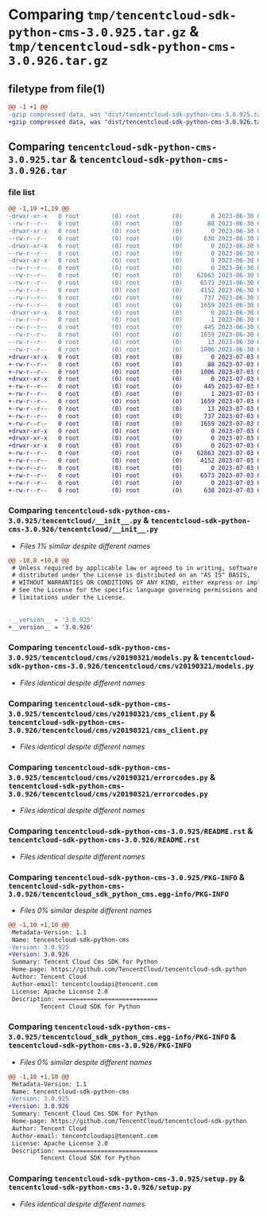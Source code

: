 # Comparing `tmp/tencentcloud-sdk-python-cms-3.0.925.tar.gz` & `tmp/tencentcloud-sdk-python-cms-3.0.926.tar.gz`

## filetype from file(1)

```diff
@@ -1 +1 @@
-gzip compressed data, was "dist/tencentcloud-sdk-python-cms-3.0.925.tar", last modified: Fri Jun 30 02:04:19 2023, max compression
+gzip compressed data, was "dist/tencentcloud-sdk-python-cms-3.0.926.tar", last modified: Mon Jul  3 00:23:06 2023, max compression
```

## Comparing `tencentcloud-sdk-python-cms-3.0.925.tar` & `tencentcloud-sdk-python-cms-3.0.926.tar`

### file list

```diff
@@ -1,19 +1,19 @@
-drwxr-xr-x   0 root         (0) root         (0)        0 2023-06-30 02:04:19.000000 tencentcloud-sdk-python-cms-3.0.925/
--rw-r--r--   0 root         (0) root         (0)       88 2023-06-30 02:04:19.000000 tencentcloud-sdk-python-cms-3.0.925/setup.cfg
-drwxr-xr-x   0 root         (0) root         (0)        0 2023-06-30 02:04:19.000000 tencentcloud-sdk-python-cms-3.0.925/tencentcloud/
--rw-r--r--   0 root         (0) root         (0)      630 2023-06-30 02:04:19.000000 tencentcloud-sdk-python-cms-3.0.925/tencentcloud/__init__.py
-drwxr-xr-x   0 root         (0) root         (0)        0 2023-06-30 02:04:19.000000 tencentcloud-sdk-python-cms-3.0.925/tencentcloud/cms/
--rw-r--r--   0 root         (0) root         (0)        0 2023-06-30 02:04:19.000000 tencentcloud-sdk-python-cms-3.0.925/tencentcloud/cms/__init__.py
-drwxr-xr-x   0 root         (0) root         (0)        0 2023-06-30 02:04:19.000000 tencentcloud-sdk-python-cms-3.0.925/tencentcloud/cms/v20190321/
--rw-r--r--   0 root         (0) root         (0)        0 2023-06-30 02:04:19.000000 tencentcloud-sdk-python-cms-3.0.925/tencentcloud/cms/v20190321/__init__.py
--rw-r--r--   0 root         (0) root         (0)    62863 2023-06-30 02:04:19.000000 tencentcloud-sdk-python-cms-3.0.925/tencentcloud/cms/v20190321/models.py
--rw-r--r--   0 root         (0) root         (0)     6573 2023-06-30 02:04:19.000000 tencentcloud-sdk-python-cms-3.0.925/tencentcloud/cms/v20190321/cms_client.py
--rw-r--r--   0 root         (0) root         (0)     4152 2023-06-30 02:04:19.000000 tencentcloud-sdk-python-cms-3.0.925/tencentcloud/cms/v20190321/errorcodes.py
--rw-r--r--   0 root         (0) root         (0)      737 2023-06-30 02:04:19.000000 tencentcloud-sdk-python-cms-3.0.925/README.rst
--rw-r--r--   0 root         (0) root         (0)     1659 2023-06-30 02:04:19.000000 tencentcloud-sdk-python-cms-3.0.925/PKG-INFO
-drwxr-xr-x   0 root         (0) root         (0)        0 2023-06-30 02:04:19.000000 tencentcloud-sdk-python-cms-3.0.925/tencentcloud_sdk_python_cms.egg-info/
--rw-r--r--   0 root         (0) root         (0)        1 2023-06-30 02:04:19.000000 tencentcloud-sdk-python-cms-3.0.925/tencentcloud_sdk_python_cms.egg-info/dependency_links.txt
--rw-r--r--   0 root         (0) root         (0)      445 2023-06-30 02:04:19.000000 tencentcloud-sdk-python-cms-3.0.925/tencentcloud_sdk_python_cms.egg-info/SOURCES.txt
--rw-r--r--   0 root         (0) root         (0)     1659 2023-06-30 02:04:19.000000 tencentcloud-sdk-python-cms-3.0.925/tencentcloud_sdk_python_cms.egg-info/PKG-INFO
--rw-r--r--   0 root         (0) root         (0)       13 2023-06-30 02:04:19.000000 tencentcloud-sdk-python-cms-3.0.925/tencentcloud_sdk_python_cms.egg-info/top_level.txt
--rw-r--r--   0 root         (0) root         (0)     1006 2023-06-30 02:04:19.000000 tencentcloud-sdk-python-cms-3.0.925/setup.py
+drwxr-xr-x   0 root         (0) root         (0)        0 2023-07-03 00:23:06.000000 tencentcloud-sdk-python-cms-3.0.926/
+-rw-r--r--   0 root         (0) root         (0)       88 2023-07-03 00:23:06.000000 tencentcloud-sdk-python-cms-3.0.926/setup.cfg
+-rw-r--r--   0 root         (0) root         (0)     1006 2023-07-03 00:23:06.000000 tencentcloud-sdk-python-cms-3.0.926/setup.py
+drwxr-xr-x   0 root         (0) root         (0)        0 2023-07-03 00:23:06.000000 tencentcloud-sdk-python-cms-3.0.926/tencentcloud_sdk_python_cms.egg-info/
+-rw-r--r--   0 root         (0) root         (0)      445 2023-07-03 00:23:06.000000 tencentcloud-sdk-python-cms-3.0.926/tencentcloud_sdk_python_cms.egg-info/SOURCES.txt
+-rw-r--r--   0 root         (0) root         (0)        1 2023-07-03 00:23:06.000000 tencentcloud-sdk-python-cms-3.0.926/tencentcloud_sdk_python_cms.egg-info/dependency_links.txt
+-rw-r--r--   0 root         (0) root         (0)     1659 2023-07-03 00:23:06.000000 tencentcloud-sdk-python-cms-3.0.926/tencentcloud_sdk_python_cms.egg-info/PKG-INFO
+-rw-r--r--   0 root         (0) root         (0)       13 2023-07-03 00:23:06.000000 tencentcloud-sdk-python-cms-3.0.926/tencentcloud_sdk_python_cms.egg-info/top_level.txt
+-rw-r--r--   0 root         (0) root         (0)      737 2023-07-03 00:23:06.000000 tencentcloud-sdk-python-cms-3.0.926/README.rst
+-rw-r--r--   0 root         (0) root         (0)     1659 2023-07-03 00:23:06.000000 tencentcloud-sdk-python-cms-3.0.926/PKG-INFO
+drwxr-xr-x   0 root         (0) root         (0)        0 2023-07-03 00:23:06.000000 tencentcloud-sdk-python-cms-3.0.926/tencentcloud/
+drwxr-xr-x   0 root         (0) root         (0)        0 2023-07-03 00:23:06.000000 tencentcloud-sdk-python-cms-3.0.926/tencentcloud/cms/
+drwxr-xr-x   0 root         (0) root         (0)        0 2023-07-03 00:23:06.000000 tencentcloud-sdk-python-cms-3.0.926/tencentcloud/cms/v20190321/
+-rw-r--r--   0 root         (0) root         (0)    62863 2023-07-03 00:23:06.000000 tencentcloud-sdk-python-cms-3.0.926/tencentcloud/cms/v20190321/models.py
+-rw-r--r--   0 root         (0) root         (0)     4152 2023-07-03 00:23:06.000000 tencentcloud-sdk-python-cms-3.0.926/tencentcloud/cms/v20190321/errorcodes.py
+-rw-r--r--   0 root         (0) root         (0)        0 2023-07-03 00:23:06.000000 tencentcloud-sdk-python-cms-3.0.926/tencentcloud/cms/v20190321/__init__.py
+-rw-r--r--   0 root         (0) root         (0)     6573 2023-07-03 00:23:06.000000 tencentcloud-sdk-python-cms-3.0.926/tencentcloud/cms/v20190321/cms_client.py
+-rw-r--r--   0 root         (0) root         (0)        0 2023-07-03 00:23:06.000000 tencentcloud-sdk-python-cms-3.0.926/tencentcloud/cms/__init__.py
+-rw-r--r--   0 root         (0) root         (0)      630 2023-07-03 00:23:06.000000 tencentcloud-sdk-python-cms-3.0.926/tencentcloud/__init__.py
```

### Comparing `tencentcloud-sdk-python-cms-3.0.925/tencentcloud/__init__.py` & `tencentcloud-sdk-python-cms-3.0.926/tencentcloud/__init__.py`

 * *Files 1% similar despite different names*

```diff
@@ -10,8 +10,8 @@
 # Unless required by applicable law or agreed to in writing, software
 # distributed under the License is distributed on an "AS IS" BASIS,
 # WITHOUT WARRANTIES OR CONDITIONS OF ANY KIND, either express or implied.
 # See the License for the specific language governing permissions and
 # limitations under the License.
 
 
-__version__ = '3.0.925'
+__version__ = '3.0.926'
```

### Comparing `tencentcloud-sdk-python-cms-3.0.925/tencentcloud/cms/v20190321/models.py` & `tencentcloud-sdk-python-cms-3.0.926/tencentcloud/cms/v20190321/models.py`

 * *Files identical despite different names*

### Comparing `tencentcloud-sdk-python-cms-3.0.925/tencentcloud/cms/v20190321/cms_client.py` & `tencentcloud-sdk-python-cms-3.0.926/tencentcloud/cms/v20190321/cms_client.py`

 * *Files identical despite different names*

### Comparing `tencentcloud-sdk-python-cms-3.0.925/tencentcloud/cms/v20190321/errorcodes.py` & `tencentcloud-sdk-python-cms-3.0.926/tencentcloud/cms/v20190321/errorcodes.py`

 * *Files identical despite different names*

### Comparing `tencentcloud-sdk-python-cms-3.0.925/README.rst` & `tencentcloud-sdk-python-cms-3.0.926/README.rst`

 * *Files identical despite different names*

### Comparing `tencentcloud-sdk-python-cms-3.0.925/PKG-INFO` & `tencentcloud-sdk-python-cms-3.0.926/tencentcloud_sdk_python_cms.egg-info/PKG-INFO`

 * *Files 0% similar despite different names*

```diff
@@ -1,10 +1,10 @@
 Metadata-Version: 1.1
 Name: tencentcloud-sdk-python-cms
-Version: 3.0.925
+Version: 3.0.926
 Summary: Tencent Cloud Cms SDK for Python
 Home-page: https://github.com/TencentCloud/tencentcloud-sdk-python
 Author: Tencent Cloud
 Author-email: tencentcloudapi@tencent.com
 License: Apache License 2.0
 Description: ============================
         Tencent Cloud SDK for Python
```

### Comparing `tencentcloud-sdk-python-cms-3.0.925/tencentcloud_sdk_python_cms.egg-info/PKG-INFO` & `tencentcloud-sdk-python-cms-3.0.926/PKG-INFO`

 * *Files 0% similar despite different names*

```diff
@@ -1,10 +1,10 @@
 Metadata-Version: 1.1
 Name: tencentcloud-sdk-python-cms
-Version: 3.0.925
+Version: 3.0.926
 Summary: Tencent Cloud Cms SDK for Python
 Home-page: https://github.com/TencentCloud/tencentcloud-sdk-python
 Author: Tencent Cloud
 Author-email: tencentcloudapi@tencent.com
 License: Apache License 2.0
 Description: ============================
         Tencent Cloud SDK for Python
```

### Comparing `tencentcloud-sdk-python-cms-3.0.925/setup.py` & `tencentcloud-sdk-python-cms-3.0.926/setup.py`

 * *Files identical despite different names*

